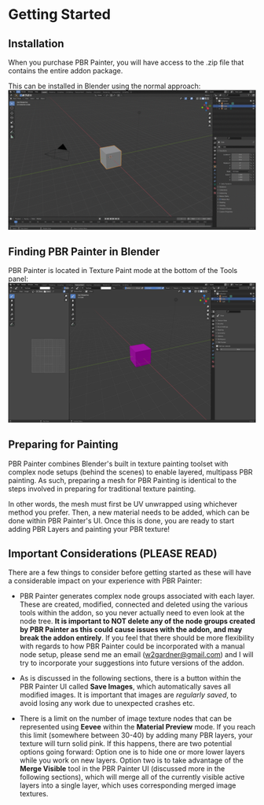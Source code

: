 # Getting Started

## Installation

When you purchase PBR Painter, you will have access to the .zip file that contains the entire addon package. 

This can be installed in Blender 
using the normal approach:
![Screenshot](img/installation.gif)

## Finding PBR Painter in Blender

PBR Painter is located in Texture Paint mode at the bottom of the Tools panel:
![Screenshot](img/location.png)

## Preparing for Painting

PBR Painter combines Blender's built in texture painting toolset with complex node setups (behind the scenes) to 
enable layered, multipass PBR painting. As such, preparing a mesh for PBR Painting is identical to the steps involved
in preparing for traditional texture painting. 

In other words, the mesh must first be UV unwrapped using whichever method you prefer. Then, a new material needs 
to be added, which can be done within PBR Painter's UI. Once this is done, you are ready to start adding PBR Layers
and painting your PBR texture!

## Important Considerations (PLEASE READ)

There are a few things to consider before getting started as these will have a considerable impact on your experience with PBR Painter:

- PBR Painter generates complex node groups associated with each layer. These are created, modified, connected and deleted using the various
tools within the addon, so you never actually need to even look at the node tree. __It is important to NOT delete any of the node groups created
by PBR Painter as this could cause issues with the addon, and may break the addon entirely__. If you feel that there should be more flexibility with regards to how PBR Painter could be incorporated with a manual node setup, please send me an
email (w2gardner@gmail.com) and I will try to incorporate your suggestions into future versions of the addon.

- As is discussed in the following sections, there is a button within the PBR Painter UI called __Save Images__, which automatically saves all modified
images. It is important that images are _regularly saved_, to avoid losing any work due to unexpected crashes etc.

- There is a limit on the number of image texture nodes that can be represented using __Eevee__ within the __Material Preview__ mode. If you reach this limit 
(somewhere between 30-40) by adding many PBR layers, your texture will turn solid pink. If this happens, there are two potential options going forward: Option one
is to hide one or more lower layers while you work on new layers. Option two is to take advantage of the __Merge Visible__ tool in the PBR Painter UI (discussed
more in the following sections), which will merge all of the currently visible active layers into a single layer, which uses corresponding merged image textures.
